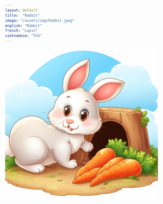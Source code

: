```yaml
---
layout: default
title:  "Rabbit"
image: "/assets/img/Rabbit.jpeg"
english: "Rabbit"
french: "Lapin"
vietnamese: "Thỏ"
---
```


![Rabbit](/assets/img/Rabbit.jpeg)